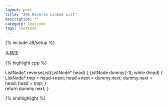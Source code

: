 ```yaml
---
layout: post
title: "206.Reverse Linked List"
description: ""
category: leetcode
tags: leetcode
---
```

{% include JB/setup %}

头插法

{% highlight cpp %}

ListNode* reverseList(ListNode* head) {
  ListNode dummy(-1);
  while (head) {
    ListNode* tmp = head->next;
    head->next = dummy.next;
    dummy.next = head;
    head = tmp;
  }    
  return dummy.next;
}

{% endhighlight %}